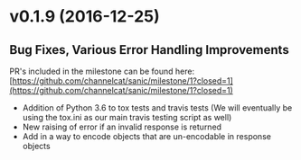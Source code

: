 # v0.1.9 (2016-12-25)

## Bug Fixes, Various Error Handling Improvements

PR's included in the milestone can be found here: [https://github.com/channelcat/sanic/milestone/1?closed=1](https://github.com/channelcat/sanic/milestone/1?closed=1)

- Addition of Python 3.6 to tox tests and travis tests (We will eventually be using the tox.ini as our main travis testing script as well)
- New raising of error if an invalid response is returned
- Add in a way to encode objects that are un-encodable in response objects
